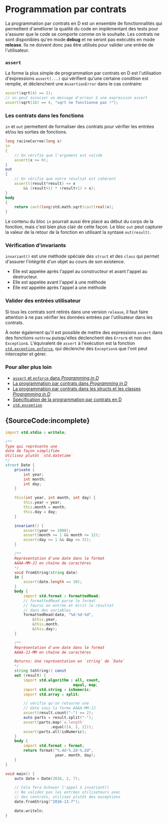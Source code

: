 # Programmation par contrats

La programmation par contrats en D est un ensemble de fonctionnalités qui permettent d'améliorer la qualité du code en implémentant des tests pour s'assurer que le code se comporte comme on le souhaite. Les contrats ne sont disponibles qu'en mode **debug** et ne seront pas exécutés en mode **release**. Ils ne doivent donc pas être utilisés pour valider une entrée de l'utilisateur.

### `assert`

La forme la plus simple de programmation par contrats en D est l'utilisation d'expressions `assert(...)` qui vérifient qu'une certaine condition est remplie, et déclenchent une `AssertionError` dans le cas contraire:

```d
assert(sqrt(4) == 2);
// on peut associer un message d'erreur à une expression assert
assert(sqrt(16) == 4, "sqrt ne fonctionne pas !");
```

### Les contrats dans les fonctions

`in` et `out` permettent de formaliser des contrats pour vérifier les entrées et/ou les sorties de fonctions.

```d
long racineCarree(long x)
in
{
    // On vérifie que l'argument est valide
    assert(x >= 0);
}
out
{
    // On vérifie que notre résultat est cohérent
    assert((result*result) <= x
        && (result+1) * (result+1) > x);
}
body
{
    return cast(long)std.math.sqrt(cast(real)x);
}
```

Le contenu du bloc `in` pourrait aussi être placé au début du corps de la fonction, mais c'est bien plus clair de cette façon. Le bloc `out` peut capturer la valeur de la retour de la fonction en utilisant la syntaxe `out(result)`.

### Vérification d'invariants

`invariant()` est une méthode spéciale des `struct` et des `class` qui permet d'assurer l'intégrité d'un objet au cours de son existence.

* Elle est appelée après l'appel au constructeur et avant l'appel au destructeur.
* Elle est appelée avant l'appel à une méthode
* Elle est appelée après l'appel à une méthode

### Valider des entrées utilisateur

Si tous les contrats sont retirés dans une version `release`, il faut faire attention à ne pas vérifier les données entrées par l'utilisateur dans les contrats. 

À noter également qu'il est possible de mettre des expressions `assert` dans des fonctions `nothrow` puisqu'elles déclenchent des `Error`s et non des `Exception`s. L'équivalent de `assert` à l'exécution est la fonction [`std.exception.enforce`](https://dlang.org/phobos/std_exception.html#.enforce), qui déclenche des `Exception`s que l'ont peut intercepter et gérer.

### Pour aller plus loin

- [`assert` et `enforce` dans _Programming in D_](http://ddili.org/ders/d.en/assert.html)
- [La programmation par contrats dans _Programming in D_](http://ddili.org/ders/d.en/contracts.html)
- [La programmation par contrats dans les structs et les classes _Programming in D_](http://ddili.org/ders/d.en/invariant.html)
- [Spécification de la programmation par contrats en D](https://dlang.org/spec/contracts.html)
- [`std.exception`](https://dlang.org/phobos/std_exception.html)

## {SourceCode:incomplete}

```d
import std.stdio : writeln;

/**
Type qui représente une 
date de façon simplifiée
Utilisez plutôt `std.datetime`
*/
struct Date {
    private {
        int year;
        int month;
        int day;
    }

    this(int year, int month, int day) {
        this.year = year;
        this.month = month;
        this.day = day;
    }

    invariant() {
        assert(year >= 1900);
        assert(month >= 1 && month <= 12);
        assert(day >= 1 && day <= 31);
    }

    /**
    Représentation d'une date dans le format
    AAAA-MM-JJ en chaîne de caractères
    */
    void fromString(string date)
    in {
        assert(date.length == 10);
    }
    body {
        import std.format : formattedRead;
        // formattedRead parse le format
        // fourni en entrée et écrit le résultat
        // dans des variables
        formattedRead(date, "%d-%d-%d",
            &this.year,
            &this.month,
            &this.day);
    }

    /**
    Représentation d'une date dans le format
    AAAA-JJ-MM en chaîne de caractères

    Returns: Une représentation en `string` de `Date`
    */
    string toString() const
    out (result) {
        import std.algorithm : all, count,
                              equal, map;
        import std.string : isNumeric;
        import std.array : split;

        // vérifie qu'on retourne une
        // date sous la forme AAAA-MM-JJ
        assert(result.count("-") == 2);
        auto parts = result.split("-");
        assert(parts.map!`a.length`
                    .equal([4, 2, 2]));
        assert(parts.all!isNumeric);
    }
    body {
        import std.format : format;
        return format("%.4d-%.2d-%.2d",
                      year, month, day);
    }
}

void main() {
    auto date = Date(2016, 2, 7);

    // Cela fera échouer l'appel à invariant()
    // Ne validez pas les entrées utilisateurs avec
    // des contrats, utilisez plutôt des exceptions
    date.fromString("2016-13-7");

    date.writeln;
}
```
